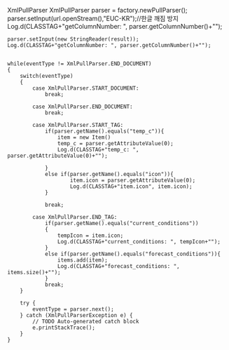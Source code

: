 XmlPullParser
	XmlPullParser parser = factory.newPullParser();
    parser.setInput(url.openStream(),"EUC-KR");//한글 깨짐 방지
    Log.d(CLASSTAG+"getColumnNumber: ", parser.getColumnNumber()+"");
    
    parser.setInput(new StringReader(result));
    Log.d(CLASSTAG+"getColumnNumber: ", parser.getColumnNumber()+"");


	while(eventType != XmlPullParser.END_DOCUMENT)
	{
		switch(eventType)
		{
		    case XmlPullParser.START_DOCUMENT:
		        break;
		        
		    case XmlPullParser.END_DOCUMENT:
		        break;
		        
		    case XmlPullParser.START_TAG:
		        if(parser.getName().equals("temp_c")){
		            item = new Item()
		            temp_c = parser.getAttributeValue(0);
		            Log.d(CLASSTAG+"temp_c: ", parser.getAttributeValue(0)+"");
		
		        }
		        else if(parser.getName().equals("icon")){
		                item.icon = parser.getAttributeValue(0);
		                Log.d(CLASSTAG+"item.icon", item.icon);
		        }
		        
		        break;
		        
		    case XmlPullParser.END_TAG:
		        if(parser.getName().equals("current_conditions"))
		        {
		            tempIcon = item.icon;
		            Log.d(CLASSTAG+"current_conditions: ", tempIcon+"");
		        }
		        else if(parser.getName().equals("forecast_conditions")){
		            items.add(item);
		            Log.d(CLASSTAG+"forecast_conditions: ", items.size()+"");
		        }
		        break;
		}
	
		try {
		    eventType = parser.next();
		} catch (XmlPullParserException e) {
		    // TODO Auto-generated catch block
		    e.printStackTrace();
		}
	}
